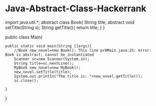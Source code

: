 # Java-Abstract-Class-Hackerrank

import java.util.*;
abstract class Book{
	String title;
	abstract void setTitle(String s);
	String getTitle(){
		return title;
	}
}



public class Main{
	
	public static void main(String []args){
		//Book new_novel=new Book(); This line prHMain.java:25: error: Book is abstract; cannot be instantiated
		Scanner sc=new Scanner(System.in);
		String title=sc.nextLine();
		MyBook new_novel=new MyBook();
		new_novel.setTitle(title);
		System.out.println("The title is: "+new_novel.getTitle());
      	sc.close();
		
	}
}
